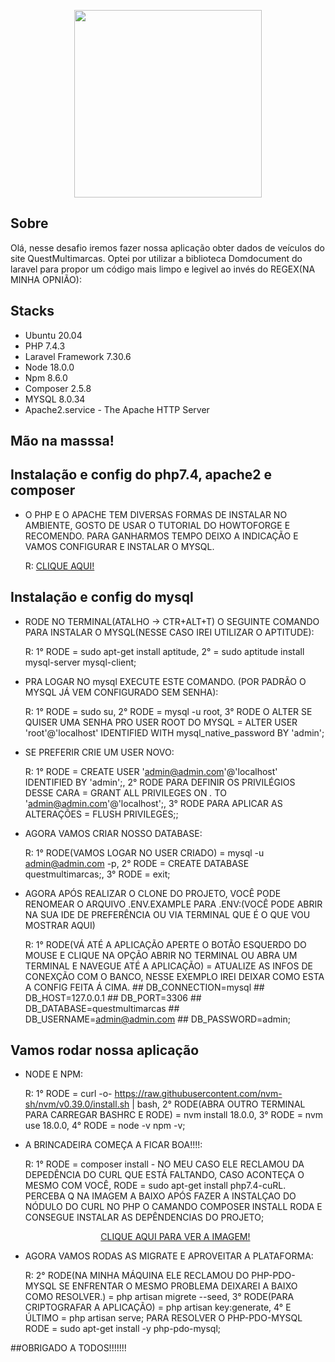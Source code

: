 <p align="center">
    <a href="https://laravel.com" target="_blank">
        <img src="https://static.autoconf.com.br/site-quest-multimarcas/images/logo.png?1e735f3a33e0d80d877bf225314fb369" width="300">
    </a>
</p>

## Sobre

Olá, nesse desafio iremos fazer nossa aplicação obter dados de veículos do site QuestMultimarcas. Optei por utilizar a biblioteca Domdocument do laravel para propor um código mais limpo e legivel ao invés do REGEX(NA MINHA OPNIÃO):

## Stacks

- Ubuntu 20.04
- PHP 7.4.3
- Laravel Framework 7.30.6
- Node 18.0.0
- Npm 8.6.0
- Composer 2.5.8
- MYSQL 8.0.34
- Apache2.service - The Apache HTTP Server

## Mão na masssa!

## Instalação e config do php7.4, apache2 e composer

- O PHP E O APACHE TEM DIVERSAS FORMAS DE INSTALAR NO AMBIENTE, GOSTO DE USAR O TUTORIAL DO HOWTOFORGE E RECOMENDO. PARA GANHARMOS TEMPO DEIXO A INDICAÇÃO E VAMOS CONFIGURAR E INSTALAR O MYSQL.

  	R:  <a href="https://www.howtoforge.com/tutorial/how-to-install-laravel-php-web-framework-on-ubuntu-2004/" target="_blank">CLIQUE AQUI!</a>

## Instalação e config do mysql

- RODE NO TERMINAL(ATALHO -> CTR+ALT+T) O SEGUINTE COMANDO PARA INSTALAR O MYSQL(NESSE CASO IREI UTILIZAR O APTITUDE):

	R: 1° RODE = sudo apt-get install aptitude, 2° = sudo aptitude install mysql-server mysql-client;

- PRA LOGAR NO mysql EXECUTE ESTE COMANDO. (POR PADRÃO O MYSQL JÁ VEM CONFIGURADO SEM SENHA):

	R: 1° RODE = sudo su, 2° RODE = mysql -u root, 3° RODE O ALTER SE QUISER UMA SENHA PRO USER ROOT DO MYSQL = ALTER USER 'root'@'localhost' IDENTIFIED WITH mysql_native_password BY 'admin';

- SE PREFERIR CRIE UM USER NOVO:
    
    R: 1° RODE = CREATE USER 'admin@admin.com'@'localhost' IDENTIFIED BY 'admin';, 2° RODE PARA DEFINIR OS PRIVILÉGIOS DESSE CARA = GRANT ALL PRIVILEGES ON *.* TO 'admin@admin.com'@'localhost';, 3° RODE PARA APLICAR AS ALTERAÇÕES = FLUSH PRIVILEGES;;

- AGORA VAMOS CRIAR NOSSO DATABASE:
    
    R: 1° RODE(VAMOS LOGAR NO USER CRIADO) = mysql -u admin@admin.com -p, 2° RODE = CREATE DATABASE questmultimarcas;, 3° RODE = exit;

- AGORA APÓS REALIZAR O CLONE DO PROJETO, VOCÊ PODE RENOMEAR O ARQUIVO .ENV.EXAMPLE PARA .ENV:(VOCÊ PODE ABRIR NA SUA IDE DE PREFERÊNCIA OU VIA TERMINAL QUE É O QUE VOU MOSTRAR AQUI)

    R: 1° RODE(VÁ ATÉ A APLICAÇÃO APERTE O BOTÃO ESQUERDO DO MOUSE E CLIQUE NA OPÇÃO ABRIR NO TERMINAL OU ABRA UM TERMINAL E NAVEGUE ATÉ A APLICAÇÃO) = ATUALIZE AS INFOS DE CONEXÇÃO COM O BANCO, NESSE EXEMPLO IREI DEIXAR COMO ESTA A CONFIG FEITA Á CIMA.
        ## DB_CONNECTION=mysql
        ## DB_HOST=127.0.0.1
        ## DB_PORT=3306
        ## DB_DATABASE=questmultimarcas
        ## DB_USERNAME=admin@admin.com
        ## DB_PASSWORD=admin;

## Vamos rodar nossa aplicação

- NODE E NPM:

	R: 1° RODE = curl -o- https://raw.githubusercontent.com/nvm-sh/nvm/v0.39.0/install.sh | bash, 2° RODE(ABRA OUTRO TERMINAL PARA CARREGAR BASHRC E RODE) = nvm install 18.0.0, 3° RODE = nvm use 18.0.0, 4° RODE = node -v npm -v;

- A BRINCADEIRA COMEÇA A FICAR BOA!!!!:

	R: 1° RODE = composer install - NO MEU CASO ELE RECLAMOU DA DEPEDÊNCIA DO CURL QUE ESTÁ FALTANDO, CASO ACONTEÇA O MESMO COM VOCÊ, RODE = sudo apt-get install php7.4-cuRL.
    PERCEBA Q NA IMAGEM A BAIXO APÓS FAZER A INSTALÇAO DO NÓDULO DO CURL NO PHP O CAMANDO COMPOSER INSTALL RODA E CONSEGUE INSTALAR AS DEPÊNDENCIAS DO PROJETO;
    <p align="center">
        <a href="https://drive.google.com/file/d/1rfCTJYo5hyNxrDq3Q2yIKa8GU7QLGeAl/view?usp=sharing">CLIQUE AQUI PARA VER A IMAGEM!</a>
    </p>
    
- AGORA VAMOS RODAS AS MIGRATE E APROVEITAR A PLATAFORMA:

	R: 2° RODE(NA MINHA MÁQUINA ELE RECLAMOU DO PHP-PDO-MYSQL SE ENFRENTAR O MESMO PROBLEMA DEIXAREI A BAIXO COMO RESOLVER.) = php artisan migrete --seed, 3° RODE(PARA CRIPTOGRAFAR A APLICAÇÃO) = php artisan key:generate, 4° E ÚLTIMO = php artisan serve;
    PARA RESOLVER O PHP-PDO-MYSQL RODE = sudo apt-get install -y php-pdo-mysql;


##OBRIGADO A TODOS!!!!!!!
